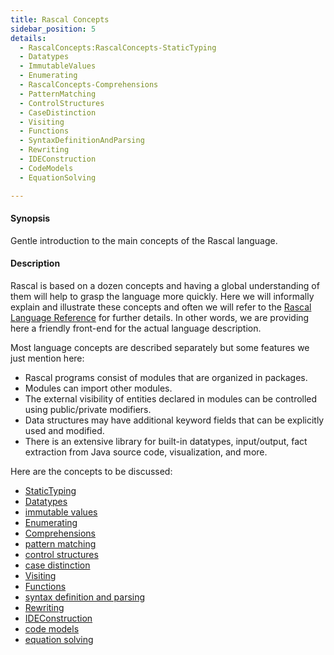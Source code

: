 ```yaml
---
title: Rascal Concepts
sidebar_position: 5
details:
  - RascalConcepts:RascalConcepts-StaticTyping
  - Datatypes
  - ImmutableValues
  - Enumerating
  - RascalConcepts-Comprehensions
  - PatternMatching
  - ControlStructures
  - CaseDistinction
  - Visiting
  - Functions
  - SyntaxDefinitionAndParsing
  - Rewriting
  - IDEConstruction
  - CodeModels
  - EquationSolving

---
```


#### Synopsis

Gentle introduction to the main concepts of the Rascal language.

#### Description

Rascal is based on a dozen concepts and having a global understanding of them will help to grasp the language more quickly.
Here we will informally explain and illustrate these concepts and often we will refer to the [Rascal Language Reference](../Rascal/index.md) for further details. In other words, we are providing here a friendly front-end for the actual language description.

Most language concepts are described separately but some features we just mention here:

*  Rascal programs consist of modules that are organized in packages.
*  Modules can import other modules.
*  The external visibility of entities declared in modules can be controlled using public/private modifiers.
*  Data structures may have additional keyword fields that can be explicitly used and modified.
*  There is an extensive library for built-in datatypes, input/output, fact extraction from Java source code, visualization, and more.

Here are the concepts to be discussed:
* [StaticTyping](../RascalConcepts/StaticTyping/index.md)
* [Datatypes](../RascalConcepts/Datatypes/index.md)
* [immutable values](../RascalConcepts/ImmutableValues/index.md)
* [Enumerating](../RascalConcepts/Enumerating/index.md)
* [Comprehensions](../RascalConcepts/Comprehensions/index.md)
* [pattern matching](../RascalConcepts/PatternMatching/index.md)
* [control structures](../RascalConcepts/ControlStructures/index.md)
* [case distinction](../RascalConcepts/CaseDistinction/index.md)
* [Visiting](../RascalConcepts/Visiting/index.md)
* [Functions](../RascalConcepts/Functions/index.md)
* [syntax definition and parsing](../RascalConcepts/SyntaxDefinitionAndParsing/index.md)
* [Rewriting](../RascalConcepts/Rewriting/index.md)
* [IDEConstruction](../RascalConcepts/IDEConstruction/index.md)
* [code models](../RascalConcepts/CodeModels/index.md)
* [equation solving](../RascalConcepts/EquationSolving/index.md)


